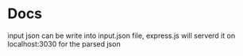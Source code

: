 # Docs

input json can be write into input.json file, express.js will serverd it on localhost:3030 for the parsed json
